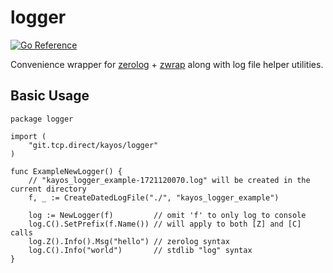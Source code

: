 # logger

[![Go Reference](https://pkg.go.dev/badge/git.tcp.direct/kayos/logger.svg)](https://pkg.go.dev/git.tcp.direct/kayos/logger)

Convenience wrapper for [zerolog](https://github.com/rs/zerolog) + [zwrap](https://github.com/yunginnanet/zwrap) along with log file helper utilities.

## Basic Usage

```golang
package logger

import (
	"git.tcp.direct/kayos/logger"
)

func ExampleNewLogger() {
	// "kayos_logger_example-1721120070.log" will be created in the current directory
	f, _ := CreateDatedLogFile("./", "kayos_logger_example")

	log := NewLogger(f)         // omit 'f' to only log to console
	log.C().SetPrefix(f.Name()) // will apply to both [Z] and [C] calls
	log.Z().Info().Msg("hello") // zerolog syntax
	log.C().Info("world")       // stdlib "log" syntax
}
```
